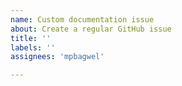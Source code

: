 ```yaml
---
name: Custom documentation issue
about: Create a regular GitHub issue
title: ''
labels: ''
assignees: 'mpbagwel'

---
```



